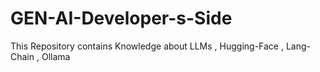 # GEN-AI-Developer-s-Side
This Repository contains Knowledge about LLMs , Hugging-Face , Lang-Chain , Ollama 
